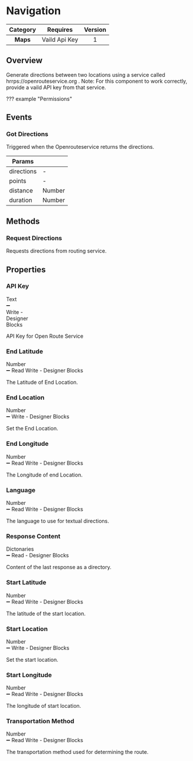 # Navigation

| Category | Requires | Version |
|:--------:|:-------:|:--------:|
|**Maps**|<span class="chip chip-any">Vaild Api Key</span>|<span class="chip chip-number">1</span>|

## Overview

Generate directions between two locations using a service called hrrps://openrouteservice.org . Note: For this component to work correctly, provide a vaild API key from that service.

??? example "Permissions"
    

## Events

### Got Directions

Triggered when the Openrouteservice returns the directions.

<div class="block" ai2-block="event" value=%22%7B%22componentName%22%3A%20%22Navigation%22%2C%20%22name%22%3A%20%22Got%20Directions%22%2C%20%22param%22%3A%20%5B%22directions%22%2C%22points%22%2C%22distance%22%2C%22duration%22%5D%7D%22></div>

| Params | []() |
|--------|------|
|directions|<span class="chip chip-number">-</span>|
|points|<span class="chip chip-number">-</span>|
|distance|<span class="chip chip-number">Number</span>|
|duration|<span class="chip chip-number">Number</span>|

## Methods

### Request Directions

Requests directions from routing service.

<div class="block" ai2-block="method" value=%22%7B%22componentName%22%3A%20%22Navigation%22%2C%20%22name%22%3A%20%22Request%20Direction%22%2C%20%22output%22%3A%20false%2C%20%22param%22%3A%20%5B%5D%7D%22></div>

## Properties

### API Key

<span style="user-select: none; white-space:pre-wrap;"><span class="chip chip-text">Text</span> :heavy_minus_sign: <span class="chip chip-rw">Write</span>  - <span class="chip chip-bd">Designer</span> <span class="chip chip-bd">Blocks</span></span>

API Key for Open Route Service

<div class="block" ai2-block="property" not-rendered="true" value="%7B%22componentName%22%3A%20%22Navigation%22%2C%20%22name%22%3A%20%22API%20Key%22%2C%20%22getter%22%3A%20false%7D"></div>

### End Latitude
  
<span style="user-select: none; white-space:pre-wrap;"><span class="chip chip-number">Number</span> </span> :heavy_minus_sign: <span class="chip chip-rw">Read</span> <span class="chip chip-rw">Write</span>  - <span class="chip chip-bd">Designer</span> <span class="chip chip-bd">Blocks</span></span>

The Latitude of End Location.

<div class="block" ai2-block="property" not-rendered="true" value="%7B%22componentName%22%3A%20%22Navigation%22%2C%20%22name%22%3A%20%22End%20Latitude%22%2C%20%22getter%22%3A%20true%7D"></div>
<div class="block" ai2-block="property" not-rendered="true" value="%7B%22componentName%22%3A%20%22Navigation%22%2C%20%22name%22%3A%20%22End%20Latitude%22%2C%20%22getter%22%3A%20false%7D"></div>

### End Location

<span style="user-select: none; white-space:pre-wrap;"><span class="chip chip-number">Number</span> </span> :heavy_minus_sign: <span class="chip chip-rw">Write</span>  - <span class="chip chip-bd">Designer</span> <span class="chip chip-bd">Blocks</span></span>

Set the End Location.

<div class="block" ai2-block="property" not-rendered="true" value="%7B%22componentName%22%3A%20%22Navigation%22%2C%20%22name%22%3A%20%22End%20Location%22%2C%20%22getter%22%3A%20false%7D"></div>

### End Longitude

<span style="user-select: none; white-space:pre-wrap;"><span class="chip chip-number">Number</span> </span> :heavy_minus_sign: <span class="chip chip-rw">Read</span> <span class="chip chip-rw">Write</span>  - <span class="chip chip-bd">Designer</span> <span class="chip chip-bd">Blocks</span></span>

The Longitude of end Location.

<div class="block" ai2-block="property" not-rendered="true" value="%7B%22componentName%22%3A%20%22Navigation%22%2C%20%22name%22%3A%20%22End%20Longitude%22%2C%20%22getter%22%3A%20true%7D"></div>
<div class="block" ai2-block="property" not-rendered="true" value="%7B%22componentName%22%3A%20%22Navigation%22%2C%20%22name%22%3A%20%22End%20Longitude%22%2C%20%22getter%22%3A%20false%7D"></div>

### Language

<span style="user-select: none; white-space:pre-wrap;"><span class="chip chip-number">Number</span> </span> :heavy_minus_sign: <span class="chip chip-rw">Read</span> <span class="chip chip-rw">Write</span>  - <span class="chip chip-bd">Designer</span> <span class="chip chip-bd">Blocks</span></span>

The language to use for textual directions.

<div class="block" ai2-block="property" not-rendered="true" value="%7B%22componentName%22%3A%20%22Navigation%22%2C%20%22name%22%3A%20%22Language%22%2C%20%22getter%22%3A%20true%7D%0A"></div>

### Response Content

<span style="user-select: none; white-space:pre-wrap;"><span class="chip chip-dictonaries">Dictonaries</span> </span> :heavy_minus_sign: <span class="chip chip-rw">Read</span> - <span class="chip chip-bd">Designer</span> <span class="chip chip-bd">Blocks</span></span>

Content of the last response as a directory.

<div class="block" ai2-block="property" not-rendered="true" value="%7B%22componentName%22%3A%20%22Navigation%22%2C%20%22name%22%3A%20%22Response%20Content%22%2C%20%22getter%22%3A%20true%7D%0A"></div>

### Start Latitude

<span style="user-select: none; white-space:pre-wrap;"><span class="chip chip-number">Number</span> </span> :heavy_minus_sign: <span class="chip chip-rw">Read</span> <span class="chip chip-rw">Write</span>  - <span class="chip chip-bd">Designer</span> <span class="chip chip-bd">Blocks</span></span>

The latitude of the start location.

<div class="block" ai2-block="property" not-rendered="true" value="%7B%22componentName%22%3A%20%22Navigation%22%2C%20%22name%22%3A%20%22Start%20Latitude%22%2C%20%22getter%22%3A%20true%7D"></div>
<div class="block" ai2-block="property" not-rendered="true" value="%7B%22componentName%22%3A%20%22Navigation%22%2C%20%22name%22%3A%20%22Start%20Latitude%22%2C%20%22getter%22%3A%20false%7D"></div>

### Start Location

<span style="user-select: none; white-space:pre-wrap;"><span class="chip chip-number">Number</span> </span> :heavy_minus_sign: <span class="chip chip-rw">Write</span>  - <span class="chip chip-bd">Designer</span> <span class="chip chip-bd">Blocks</span></span>

Set the start location.

<div class="block" ai2-block="property" not-rendered="true" value="%7B%22componentName%22%3A%20%22Navigation%22%2C%20%22name%22%3A%20%22Start%20Location%22%2C%20%22getter%22%3A%20false%7D"></div>

### Start Longitude

<span style="user-select: none; white-space:pre-wrap;"><span class="chip chip-number">Number</span> </span> :heavy_minus_sign: <span class="chip chip-rw">Read</span> <span class="chip chip-rw">Write</span>  - <span class="chip chip-bd">Designer</span> <span class="chip chip-bd">Blocks</span></span>

The longitude of start location.

<div class="block" ai2-block="property" not-rendered="true" value="%7B%22componentName%22%3A%20%22Navigation%22%2C%20%22name%22%3A%20%22Start%20Longitude%22%2C%20%22getter%22%3A%20true%7D"></div>
<div class="block" ai2-block="property" not-rendered="true" value="%7B%22componentName%22%3A%20%22Navigation%22%2C%20%22name%22%3A%20%22Start%20Longitude%22%2C%20%22getter%22%3A%20false%7D"></div>

### Transportation Method

<span style="user-select: none; white-space:pre-wrap;"><span class="chip chip-number">Number</span> </span> :heavy_minus_sign: <span class="chip chip-rw">Read</span> <span class="chip chip-rw">Write</span>  - <span class="chip chip-bd">Designer</span> <span class="chip chip-bd">Blocks</span></span>

The transportation method used for determining the route.

<div class="block" ai2-block="property" not-rendered="true" value="%7B%22componentName%22%3A%20%22Navigation%22%2C%20%22name%22%3A%20%22Transportation%20Method%22%2C%20%22getter%22%3A%20true%7D"></div>
<div class="block" ai2-block="property" not-rendered="true" value="%7B%22componentName%22%3A%20%22Navigation%22%2C%20%22name%22%3A%20%22Transportation%20Method%22%2C%20%22getter%22%3A%20false%7D"></div>
